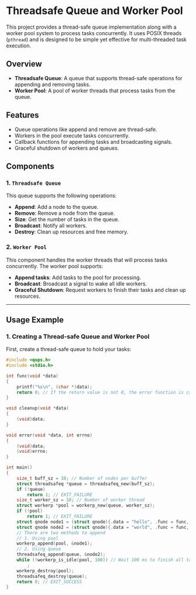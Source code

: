 # Threadsafe Queue and Worker Pool

This project provides a thread-safe queue implementation along with a worker pool system to process tasks concurrently. It uses POSIX threads (`pthread`) and is designed to be simple yet effective for multi-threaded task execution.

## Overview

- **Threadsafe Queue**: A queue that supports thread-safe operations for appending and removing tasks.
- **Worker Pool**: A pool of worker threads that process tasks from the queue.

## Features

- Queue operations like append and remove are thread-safe.
- Workers in the pool execute tasks concurrently.
- Callback functions for appending tasks and broadcasting signals.
- Graceful shutdown of workers and queues.

## Components

### 1. `Threadsafe Queue`

This queue supports the following operations:

- **Append**: Add a node to the queue.
- **Remove**: Remove a node from the queue.
- **Size**: Get the number of tasks in the queue.
- **Broadcast**: Notify all workers.
- **Destroy**: Clean up resources and free memory.

### 2. `Worker Pool`

This component handles the worker threads that will process tasks concurrently. The worker pool supports:

- **Append tasks**: Add tasks to the pool for processing.
- **Broadcast**: Broadcast a signal to wake all idle workers.
- **Graceful Shutdown**: Request workers to finish their tasks and clean up resources.

---

## Usage Example

### 1. **Creating a Thread-safe Queue and Worker Pool**

First, create a thread-safe queue to hold your tasks:

```c
#include <qops.h>
#include <stdio.h>

int func(void *data)
{
	printf("%s\n", (char *)data);
	return 0; // If the return value is not 0, the error function is called
}

void cleanup(void *data)
{
	(void)data;
}

void error(void *data, int errno)
{
	(void)data;
	(void)errno;
}

int main()
{
	size_t buff_sz = 10; // Number of nodes per buffer
	struct threadsafeq *queue = threadsafeq_new(buff_sz);
	if (!queue)
		return 1; // EXIT_FAILURE
	size_t worker_sz = 10; // Number of worker thread
	struct workerp *pool = workerp_new(queue, worker_sz);
	if (!pool)
		return 1; // EXIT_FAILURE
	struct qnode node1 = (struct qnode){.data = "hello", .func = func, .cleanup = cleanup, .err = error};
	struct qnode node2 = (struct qnode){.data = "world", .func = func, .cleanup = cleanup, .err = error};
	// There are two methods to append
	// 1. Using pool
	workerp_append(pool, &node1);
	// 2. Using queue
	threadsafeq_append(queue, &node2);
	while (!workerp_is_idle(pool, 100)) // Wait 100 ms to finish all tasks in the loop
		;
	workerp_destroy(pool);
	threadsafeq_destroy(queue);
	return 0; // EXIT_SUCCESS
}
```

